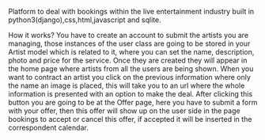 Platform to deal with bookings within the live entertainment industry built in python3(django),css,html,javascript and sqlite.


How it works?
You have to create an account to submit the artists you are managing, those instances of the user class 
are going to be stored in your Artist model which is related to it, where you can set the name, description, photo  and price for the service.
Once they are created they will appear in the home page where artists from all the users are being shown. When you want to contract an artist you click on the 
previous information where only the name an image is placed, this will take you to an url where the whole information is presented with an option to make the deal. 
After clicking this button you are going to be at the Offer page, here you have to submit a form with your offer, then this offer will show up on the user side 
in the page bookings to accept or cancel this offer, if  accepted  it will be inserted in the correspondent calendar.
